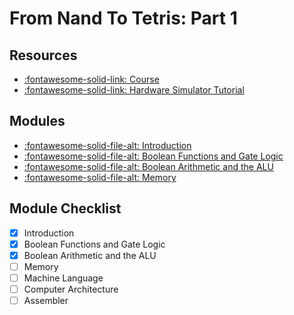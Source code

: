 From Nand To Tetris: Part 1
===

Resources
---
- [:fontawesome-solid-link:
    Course](https://www.coursera.org/learn/build-a-computer/home/welcome)
- [:fontawesome-solid-link: Hardware Simulator Tutorial](https://b1391bd6-da3d-477d-8c01-38cdf774495a.filesusr.com/ugd/44046b_bfd91435260748439493a60a8044ade6.pdf)

Modules
---
- [:fontawesome-solid-file-alt: Introduction](1_introduction.md)
- [:fontawesome-solid-file-alt: Boolean Functions and Gate
    Logic](2_boolean-functions-and-gate-logic.md)
- [:fontawesome-solid-file-alt: Boolean Arithmetic and the
    ALU](3_boolean-arithmetic-and-the-alu.md)
- [:fontawesome-solid-file-alt: Memory](4_memory.md)

Module Checklist
---

- [x] Introduction
- [x] Boolean Functions and Gate Logic
- [x] Boolean Arithmetic and the ALU
- [ ] Memory
- [ ] Machine Language
- [ ] Computer Architecture
- [ ] Assembler
